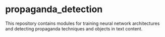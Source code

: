 # propaganda_detection
This repository contains modules for training neural network architectures and detecting propaganda techniques and objects in text content.
